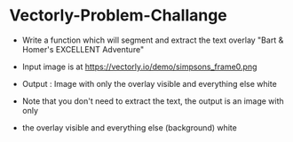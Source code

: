 # Vectorly-Problem-Challange
- Write a function which will segment and extract the text overlay "Bart & Homer's EXCELLENT Adventure" 
- Input image is at https://vectorly.io/demo/simpsons_frame0.png
- Output : Image with only the overlay visible and everything else white

- Note that you don't need to extract the text, the output is an image with only 
- the overlay visible and everything else (background) white
